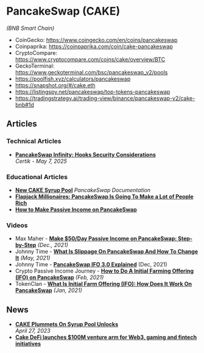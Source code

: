 # PancakeSwap (CAKE)
_(BNB Smart Chain)_

- CoinGecko: https://www.coingecko.com/en/coins/pancakeswap
- Coinpaprika: https://coinpaprika.com/coin/cake-pancakeswap
- CryptoCompare: https://www.cryptocompare.com/coins/cake/overview/BTC
- GeckoTerminal: https://www.geckoterminal.com/bsc/pancakeswap_v2/pools
- https://poolfish.xyz/calculators/pancakeswap
- https://snapshot.org/#/cake.eth
- https://listingspy.net/pancakeswap/top-tokens-pancakeswap
- https://tradingstrategy.ai/trading-view/binance/pancakeswap-v2/cake-bnb#1d

## Articles
### Technical Articles
- [**PancakeSwap Infinity: Hooks Security Considerations**](https://www.certik.com/resources/blog/pancakeswap-infinity-hooks-security-considerations)
  <br/>_Certik - May 7, 2025_
  
### Educational Articles
- [**New CAKE Syrup Pool**](https://docs.pancakeswap.finance/products/coming-soon/new-cake-pool)
*PancakeSwap Documentation*
- [**Flapjack Millionaires: PancakeSwap Is Going To Make a Lot of People Rich**](https://medium.com/this-crypto-life/flapjack-millionaires-pancakeswap-is-going-to-make-a-lot-of-people-rich-ceeb4e8bbb9d)
- [**How to Make Passive Income on PancakeSwap**](https://dappradar.com/blog/how-to-make-passive-income-on-pancakeswap)

### Videos

- Max Maher - [**Make $50/Day Passive Income on PancakeSwap: Step-by-Step**](https://youtu.be/GC6cEGnbeac) *(Dec., 2021)*
- Johnny Time - [**What Is Slippage On PancakeSwap And How To Change It**](https://www.youtube.com/watch?v=xGB8TFd0jVg) *(May, 2021)*
- Johnny Time - [**PancakeSwap IFO 3.0 Explained**](https://www.youtube.com/watch?v=GwZh-WE5ZoM) (Dec, 2021)
- Crypto Passive Income Journey - [**How to Do A Initial Farming Offering (IFO) on PancakeSwap**](https://www.youtube.com/watch?v=VI7DZgzyzpc) *(Feb, 2021)*
- TokenClan - [**What Is Initial Farm Offering (IFO): How Does It Work On PancakeSwap**](https://www.youtube.com/watch?v=bgO6O6mQxlQ) *(Jan, 2021)*

## News

- [**CAKE Plummets On Syrup Pool Unlocks**](https://thedefiant.io/pancakeswap-tokenomics-overhaul)
  <br/>_April 27, 2023_
- [**Cake DeFi launches $100M venture arm for Web3, gaming and fintech initiatives**](https://cointelegraph.com/news/cake-defi-launches-100m-venture-arm-for-web3-gaming-and-fintech-initiatives)
